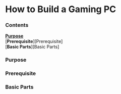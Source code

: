# How to Build a Gaming PC

### Contents
[**Purpose**][Purpose]<br>
[**Prerequisite**][Prerequisite]<br>
[**Basic Parts**][Basic Parts]

### Purpose

### Prerequisite

### Basic Parts






[Purpose]: #Purpose
